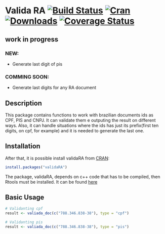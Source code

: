 
<!-- README.md is generated from README.Rmd. Please edit that file -->
Valida RA [![Build Status](https://travis-ci.org/ipea/validaRA.svg?branch=master)](https://travis-ci.org/ipea/validaRA) [![Cran](https://www.r-pkg.org/badges/version/validaRA)](https://www.r-pkg.org/badges/version/validaRA) [![Downloads](https://cranlogs.r-pkg.org/badges/grand-total/validaRA)](https://cranlogs.r-pkg.org/badges/grand-total/validaRA) [![Coverage Status](https://img.shields.io/codecov/c/github/IPEA/validaRA/master.svg)](https://codecov.io/github/IPEA/validaRA?branch=master)
=========

work in progress
----------------

### NEW:

-   Generate last digit of pis

### COMMING SOON:

-   Generate last digits for any RA document

Description
-----------

This package contains functions to work with brazilian documents ids as CPF, PIS and CNPJ. It can validate them e outputing the result on different ways. Also, it can handle situations where the ids has just its prefix(first ten digits, on cpf, for example) and it is needed to generate the last one.

Installation
------------

After that, it is possible install validaRA from [CRAN](https://cran.r-project.org/web/packages/validaRA/index.html):

``` r
install.packages("validaRA")
```

The package, validaRA, depends on c++ code that has to be compiled, then Rtools must be installed. It can be found [here](https://cran.r-project.org/bin/windows/Rtools/)

Basic Usage
-----------

``` r
# Validanting cpf
result <- valiada_doc(c("788.346.838-38"), type = "cpf")

# Validanting pis
result <- valiada_doc(c("788.346.838-38"), type = "pis")
```
